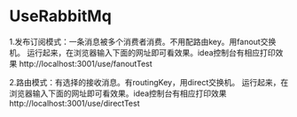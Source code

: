 # UseRabbitMq
1.发布订阅模式：一条消息被多个消费者消费。不用配路由key。用fanout交换机。
运行起来，在浏览器输入下面的网址即可看效果。idea控制台有相应打印效果
http://localhost:3001/use/fanoutTest
    
2.路由模式：有选择的接收消息。有routingKey，用direct交换机。
运行起来，在浏览器输入下面的网址即可看效果。idea控制台有相应打印效果
http://localhost:3001/use/directTest
